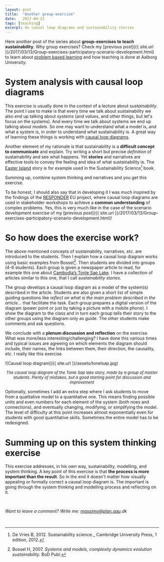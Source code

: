 ```yaml
---
layout: post
title:  "Another group-exercise"
date:   2017-04-21
tags: [teaching]
excerpt: On causal loop diagrams and sustainability stories
---
```


Here another post of the series about **group-exercises to teach sustainability**. Why group exercises? Check my [previous post]({{ site.url }}/2017/03/13/Group-exercises-participatory-scenario-development.html) to learn about [problem based learning](http://www.en.aau.dk/about-aau/aalborg-model-problem-based-learning) and how teaching is done at Aalborg University.

# System analysis with causal loop diagrams

This exercise is usually done in the context of a lecture about _sustainability_. The point I use to make is that every time we talk about sustainability we also end up talking about _systems_ (and _values_, and other things, but let's focus on the systems). And every time we talk about systems we end up talking about _models_. So one may want to understand what a model is, and what a system is, in order to understand what sustainability is. A great way of learning these things is working with [causal loop diagrams](https://thesystemsthinker.com/causal-loop-construction-the-basics/).

Another element of my rationale is that sustainability is a **difficult concept to communicate** and explain. Try writing a short but precise _definition_ of sustainability and see what happens. Yet **stories** and narratives are effective tools to convey the feeling and idea of what sustainability is. The [Easter Island](https://en.wikipedia.org/wiki/Easter_Island) story is for example used in the Sustainability Science[^1] book.

Summing up, combine system thinking and narratives and you get this exercise.

To be honest, I should also say that in developing it I was much inspired by the findings of the [RESPONDER](http://www.scp-responder.eu/) EU project, where causal loop diagrams are used in stakeholder workshops to achieve a **common understanding** of complex problems. Yes, this is very much like in the case of the scenario development exercise of my [previous post]({{ site.url }}/2017/03/13/Group-exercises-participatory-scenario-development.html)!

# So how does the exercise work?

The above mentioned concepts of sustainability, narratives, etc. are introduced to the students. Then I explain how a causal loop diagram works using basic examples from Bossel[^2]. Then students are divided into groups (4-6 students). Each group is given a newspaper article to read, for example this one about [Cambodia’s Tonle Sap Lake](https://www.nytimes.com/2014/06/10/science/of-fish-monsoons-and-the-future.html). I have a collection of articles similar to this one, that I call _sustainability stories_.

The group develops a causal loop diagram as a model of the system(s) described in the article. Students are also given a short list of simple guiding questions like _reflect on what is the main problem described in the article..._ that facilitate the task. Each group prepares a digital version of the diagram (power point or just by taking a picture with a mobile phone). I show the diagram to the class and in turn each group tells their story to the other groups using the diagram only as guide. The other students make comments and ask questions.

We conclude with a **plenum discussion and reflection** on the exercise. What was more/less interesting/challenging? I have done this various times and typical issues are agreeing on which elements the diagram should include, their names, the links between them, their direction, the causality, etc. I really like this exercise.


![Causal loop diagram]({{ site.url }}/assets/tonelsap.jpg)
<center><i><font size="2"> The causal loop diagram of the Tonle Sap lake story, made by a group of master students. Plenty of mistakes, but a good starting point for discussion and improvement</font></i></center>

Optionally, sometimes I add an extra step where I ask students to move from a qualitative model to a quantitative one. This means finding possible units and even numbers for each element of the system (both noes and connections), and eventually changing, modifying, or simplifying the model. The level of difficulty at this point increases almost exponentially even for students with good quantitative skills. Sometimes the entire model has to be redesigned.

# Summing up on this system thinking exercise

This exercise addresses, in his own way, sustainability, modelling, and system thinking. A key point of this exercise is that **the process is more important than the result**. So in the end it doesn't matter how visually appealing or formally correct a causal loop diagram is. The important is going through the system thinking and modelling process and reflecting on it.

&nbsp;

_Want to leave a comment? Write me: massimo@plan.aau.dk_

&nbsp;

[^1]: De Vries B, 2012. Sustainability science._ Cambridge University Press, 1 edition, 2012.
[^2]: Bossel H, 2007. _Systems and models, complexity dynamics evolution sustainability._ BoD Publ.
